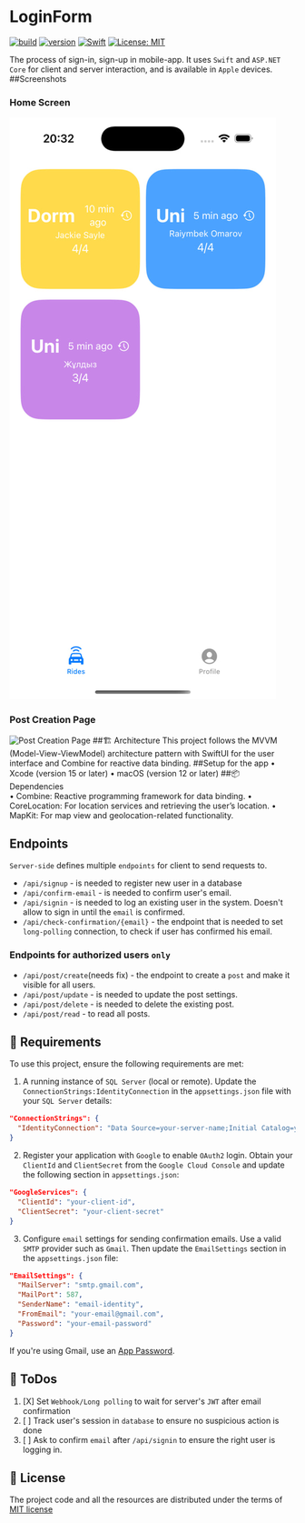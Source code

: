 # LoginForm
<a href="https://github.com/blendereru/LoginForm/blob/6bafb0d7e5eea91c3371e97b5972ffca8d46fe94/.github/workflows/dotnet.yml"><img src="https://img.shields.io/badge/build-passing-02a62d?style=flat&logo=github&link=https://github.com/blendereru/LoginForm/blob/6bafb0d7e5eea91c3371e97b5972ffca8d46fe94/.github/workflows/dotnet.yml" alt="build" /></a>
<a href="https://dotnet.microsoft.com/en-us/"><img src="https://img.shields.io/badge/version-8.0-600aa6?style=flat&logo=dotnet&link=https://dotnet.microsoft.com/en-us/" alt="version" /></a>
<a href="https://www.swift.org/"><img src="https://img.shields.io/badge/Swift-5.0-e35424?style=flat&logo=swift&logoColor=white&link=https://www.swift.org/" alt="Swift" /></a>
[![License: MIT](https://img.shields.io/badge/license-MIT-blue.svg)](https://opensource.org/licenses/MIT)

The process of sign-in, sign-up in mobile-app. It uses `Swift` and `ASP.NET Core` for client and server interaction, and is available
in `Apple` devices. 
##Screenshots
### Home Screen
![Home Screen](Extra_assets/screen.jpg)
### Post Creation Page
![Post Creation Page](Extra_assets/screen2.jpg)
##🏗️ Architecture
This project follows the MVVM (Model-View-ViewModel) architecture pattern with SwiftUI for the user interface and Combine for reactive data binding.
##Setup for the app
    •    Xcode (version 15 or later)
    •    macOS (version 12 or later)
##📦 Dependencies  
    •    Combine: Reactive programming framework for data binding.
    •    CoreLocation: For location services and retrieving the user’s location.
    •    MapKit: For map view and geolocation-related functionality.
## Endpoints
`Server-side` defines multiple `endpoints` for client to send requests to. 
* `/api/signup` - is needed to register new user in a database
* `/api/confirm-email` - is needed to confirm user's email.
* `/api/signin` - is needed to log an existing user in the system. Doesn't allow to sign in until the `email` is confirmed.
* `/api/check-confirmation/{email}` - the endpoint that is needed to set `long-polling` connection, to check if user
has confirmed his email. 
### Endpoints for authorized users `only`
* `/api/post/create`(needs fix) - the endpoint to create a `post` and make it visible for all users.
* `/api/post/update` - is needed to update the post settings.
* `/api/post/delete` - is needed to delete the existing post.
* `/api/post/read` - to read all posts.

## 🚨 Requirements
To use this project, ensure the following requirements are met:
1. A running instance of `SQL Server` (local or remote). Update the `ConnectionStrings:IdentityConnection` in the
`appsettings.json` file with your `SQL Server` details:
```json
"ConnectionStrings": {
  "IdentityConnection": "Data Source=your-server-name;Initial Catalog=your-database-name;Integrated Security=True;"
}
```
2. Register your application with `Google` to enable `OAuth2` login. Obtain your `ClientId` and `ClientSecret` from the `Google Cloud Console` and
update the following section in `appsettings.json`:
```json
"GoogleServices": {
  "ClientId": "your-client-id",
  "ClientSecret": "your-client-secret"
}
```
3. Configure `email` settings for sending confirmation emails. Use a valid `SMTP` provider such as `Gmail`. Then
update the `EmailSettings` section in the `appsettings.json` file:
```json
"EmailSettings": {
  "MailServer": "smtp.gmail.com",
  "MailPort": 587,
  "SenderName": "email-identity",
  "FromEmail": "your-email@gmail.com",
  "Password": "your-email-password"
}
```
If you're using Gmail, use an [App Password](https://support.google.com/accounts/answer/185833?hl=en). 
## 🎯 ToDos
1. [X] Set `Webhook/Long polling` to  wait for server's `JWT` after email confirmation
2. [ ] Track user's session in `database` to ensure no suspicious action is done
3. [ ] Ask to confirm `email` after `/api/signin` to ensure the right user is logging in.
## 📗 License
The project code and all the resources are distributed under the terms of [MIT license](https://github.com/blendereru/LoginForm/blob/f9ec9cd269e0b785c8a7b778e4d4f16fdb4a1427/LICENSE)

